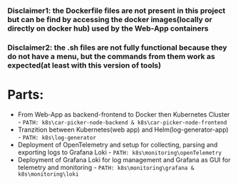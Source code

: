 ### Disclaimer1: the Dockerfile files are not present in this project but can be find by accessing the docker images(locally or directly on docker hub) used by the Web-App containers
### Disclaimer2: the .sh files are not fully functional because they do not have a menu, but the commands from them work as expected(at least with this version of tools)

# Parts:
- From Web-App as backend-frontend to Docker then Kubernetes Cluster - `PATH: k8s\car-picker-node-backend & k8s\car-picker-node-frontend`
- Tranzition between Kubernetes(web app) and Helm(log-generator-app) - `PATH: k8s\log-generator`
- Deployment of OpenTelemetry and setup for collecting, parsing and exporting logs to Grafana Loki - `PATH: k8s\monitoring\openTelemetry`
- Deployment of Grafana Loki for log management and Grafana as GUI for telemetry and monitoring - `PATH: k8s\monitoring\grafana & k8s\monitoring\loki`


